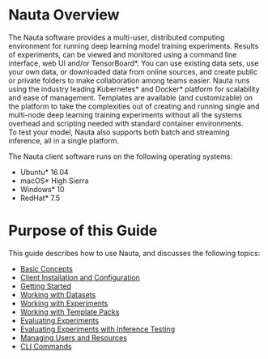 # Nauta Overview

The Nauta software provides a multi-user, distributed computing environment for running deep learning model training experiments. Results of experiments, can be viewed and monitored using a command line interface, web UI and/or TensorBoard*. You can use existing 
data sets, use your own data, or downloaded data from online sources, and create public or private folders to make collaboration 
among teams easier. Nauta runs using the industry leading Kubernetes* and Docker* platform for scalability and ease of management. 
Templates are available (and customizable) on the platform to take the complexities out of creating and running single and multi-node 
deep learning training experiments without all the systems overhead and scripting needed with standard container environments.  
To test your model, Nauta also supports both batch and streaming inference, all in a single platform.

The Nauta client software runs on the following operating systems:

* Ubuntu* 16.04
* macOS* High Sierra
* Windows* 10
* RedHat* 7.5
 
# Purpose of this Guide

This guide describes how to use Nauta, and discusses the following topics:

* [Basic Concepts](concepts.md)
* [Client Installation and Configuration](install_configure.md)
* [Getting Started](getting_started.md)
* [Working with Datasets](working_with_datasets.md)
* [Working with Experiments](working_with_experiments.md)
* [Working with Template Packs](template_packs.md)
* [Evaluating Experiments](view_exp.md)
* [Evaluating Experiments with Inference Testing](inference_testing.md)
* [Managing Users and Resources](managing_users_resources.md)
* [CLI Commands](view_cli_help.md)
 
